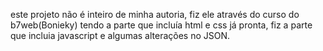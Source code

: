 este projeto não é inteiro de minha autoria, fiz ele através do curso do b7web(Bonieky) tendo a parte que incluía html e css já pronta, fiz a parte que incluia javascript e algumas alterações no JSON.